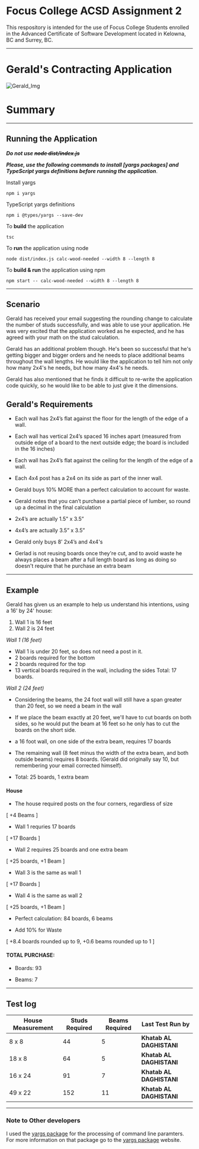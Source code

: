 # Focus College ACSD Assignment 2

This respository is intended for the use of Focus College Students enrolled in the 
Advanced Certificate of Software Development located in Kelowna, BC and Surrey, BC.

---

# Gerald's Contracting Application

![Gerald_Img]

# Summary

---



## Running the Application
**_Do not use ~~node dist/index.js~~_**

***_Please, use the following commands to install [yargs packages] and TypeScript yargs definitions before running the application_***.


Install yargs

```
npm i yargs
```
TypeScript yargs definitions

```
npm i @types/yargs --save-dev
```

To **build** the application
```
tsc
```
To **run** the application using node
```
node dist/index.js calc-wood-needed --width 8 --length 8
```
To **build & run** the application using npm
```
npm start -- calc-wood-needed --width 8 --length 8
```

---



## Scenario

Gerald has received your email suggesting the rounding change to calculate the number of studs successfully, and was able to use your application. He was very excited that the application worked as he expected, and he has agreed with your math on the stud calculation.

Gerald has an additional problem though. He's been so successful that he's getting bigger and bigger orders and he needs to place additional beams throughout the wall lengths. He would like the application to tell him not only how many 2x4's he needs, but how many 4x4's he needs.

Gerald has also mentioned that he finds it difficult to re-write the application code quickly, so he would like to be able to just give it the dimensions.

## Gerald's Requirements
* Each wall has 2x4’s flat against the floor for the length of the edge of a wall.

* Each wall has vertical 2x4’s spaced 16 inches apart (measured from outside edge of a board to the next outside edge; the board is included in the 16 inches)

* Each wall has 2x4’s flat against the ceiling for the length of the edge of a wall.

* Each 4x4 post has a 2x4 on its side as part of the inner wall.

* Gerald buys 10% MORE than a perfect calculation to account for waste.

* Gerald notes that you can’t purchase a partial piece of lumber, so round up a decimal in the final calculation

* 2x4’s are actually 1.5" x 3.5”

* 4x4’s are actually 3.5” x 3.5”

* Gerald only buys 8’ 2x4’s and 4x4's

* Gerlad is not reusing boards once they're cut, and to avoid waste he always places a beam after a full length board as long as doing so doesn't require that he purchase an extra beam
---

## Example
Gerald has given us an example to help us understand his intentions, using a 16' by 24' house:

1. Wall 1 is 16 feet
2. Wall 2 is 24 feet

_Wall 1 (16 feet)_

* Wall 1 is under 20 feet, so does not need a post in it.
* 2 boards required for the bottom
* 2 boards required for the top
* 13 vertical boards required in the wall, including the sides
Total: 17 boards.

_Wall 2 (24 feet)_

* Considering the beams, the 24 foot wall will still have a span greater than 20 feet, so we need a beam in the wall

* If we place the beam exactly at 20 feet, we'll have to cut boards on both sides, so he would put the beam at 16 feet so he only has to cut the boards on the short side.

* a 16 foot wall, on one side of the extra beam, requires 17 boards

* The remaining wall (8 feet minus the width of the extra beam, and both outside beams) requires 8 boards. (Gerald did originally say 10, but remembering your email corrected himself).

* Total: 25 boards, 1 extra beam

#### House

* The house required posts on the four corners, regardless of size

[ +4 Beams ]

* Wall 1 requries 17 boards

[ +17 Boards ]

* Wall 2 requires 25 boards and one extra beam

[ +25 boards, +1 Beam ]

* Wall 3 is the same as wall 1

[ +17 Boards ]

* Wall 4 is the same as wall 2

[ +25 boards, +1 Beam ]

* Perfect calculation: 84 boards, 6 beams

* Add 10% for Waste

[ +8.4 boards rounded up to 9, +0.6 beams rounded up to 1 ]

#### TOTAL PURCHASE:

* Boards: 93

* Beams: 7

---
## Test log 

| House Measurement | Studs Required | Beams Required |     Last Test Run by     |
| ----------------- | -------------- | ---------------| ------------------------ |
|       8 x 8       |       44       |        5       | **Khatab AL DAGHISTANI** |
|      18 x 8       |       64       |        5       | **Khatab AL DAGHISTANI** |
|      16 x 24      |       91       |        7       | **Khatab AL DAGHISTANI** |
|      49 x 22      |       152      |        11      | **Khatab AL DAGHISTANI** |
---

### Note to Other developers

I used the [yargs package] for the processing of command line paramters. For more information on that package go to the [yargs package] website.

[yargs package]: https://www.npmjs.com/package/yargs

[Gerald_Img]: https://www.safetyandhealthmagazine.com/ext/resources/images/2016/04-april/construction-safety.jpg?1458739490